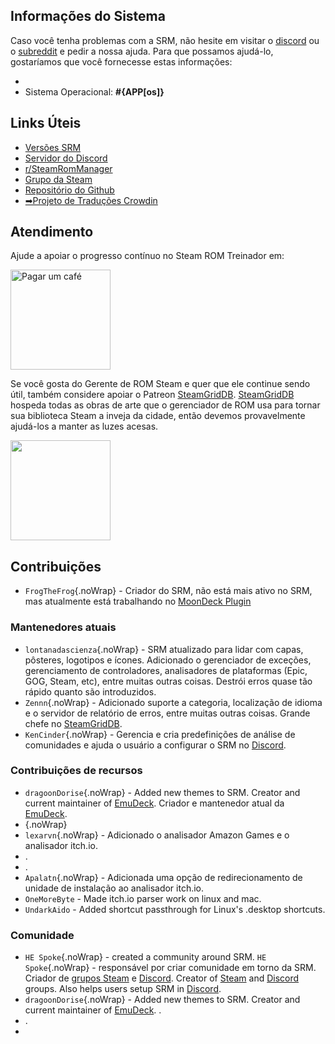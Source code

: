 ## Informações do Sistema

Caso você tenha problemas com a SRM, não hesite em visitar o [discord](https://discord.gg/bnSVJrz) ou o [subreddit](https://www.reddit.com/r/SteamRomManager/) e pedir a nossa ajuda. Para que possamos ajudá-lo, gostaríamos que você fornecesse estas informações:

*
* Sistema Operacional: **#{APP[os]}**

## Links Úteis

* [Versões SRM](https://github.com/SteamGridDB/steam-rom-manager/releases)
* [Servidor do Discord](https://discord.gg/bnSVJrz)
* [r/SteamRomManager](https://www.reddit.com/r/SteamRomManager/)
* [Grupo da Steam](https://steamcommunity.com/groups/steamrommanager)
* [Repositório do Github](https://github.com/SteamGridDB/steam-rom-manager)
* [➡Projeto de Traduções Crowdin](https://crowdin.com/project/steam-rom-manager)

## Atendimento

Ajude a apoiar o progresso contínuo no Steam ROM Treinador em:

<a href="https://www.buymeacoffee.com/cbartondock">
  <img src="https://raw.githubusercontent.com/SteamGridDB/steam-rom-manager/master/src/assets/images/buy-me-a-coffee.png" alt="Pagar um café" width="160">
</a>

Se você gosta do Gerente de ROM Steam e quer que ele continue sendo útil, também considere apoiar o Patreon [SteamGridDB](https://www.steamgriddb.com/). [SteamGridDB](https://www.steamgriddb.com/) hospeda todas as obras de arte que o gerenciador de ROM usa para tornar sua biblioteca Steam a inveja da cidade, então devemos provavelmente ajudá-los a manter as luzes acesas.

<a href="https://www.patreon.com/steamgriddb">
    <img src="https://c5.patreon.com/external/logo/become_a_patron_button@2x.png" width="160">
</a>

## Contribuições
* `FrogTheFrog`{.noWrap} - Criador do SRM, não está mais ativo no SRM, mas atualmente está trabalhando no [MoonDeck Plugin](https://github.com/FrogTheFrog/moondeck)

### Mantenedores atuais
* `lontanadascienza`{.noWrap} - SRM atualizado para lidar com capas, pôsteres, logotipos e ícones. Adicionado o gerenciador de exceções, gerenciamento de controladores, analisadores de plataformas (Epic, GOG, Steam, etc), entre muitas outras coisas. Destrói erros quase tão rápido quanto são introduzidos.
* `Zennn`{.noWrap} - Adicionado suporte a categoria, localização de idioma e o servidor de relatório de erros, entre muitas outras coisas. Grande chefe no [SteamGridDB](https://www.steamgriddb.com/).
* `KenCinder`{.noWrap} - Gerencia e cria predefinições de análise de comunidades e ajuda o usuário a configurar o SRM no [Discord](https://discord.gg/bnSVJrz).

### Contribuições de recursos
* `dragoonDorise`{.noWrap} - Added new themes to SRM. Creator and current maintainer of [EmuDeck](https://www.emudeck.com/). Criador e mantenedor atual da [EmuDeck](https://www.emudeck.com/).
* {.noWrap}
* `lexarvn`{.noWrap} - Adicionado o analisador Amazon Games e o analisador itch.io.
* .
* .
* `Apalatn`{.noWrap} - Adicionada uma opção de redirecionamento de unidade de instalação ao analisador itch.io.
* `OneMoreByte` - Made itch.io parser work on linux and mac.
* `UndarkAido` - Added shortcut passthrough for Linux's .desktop shortcuts.

### Comunidade
* `HE Spoke`{.noWrap} - created a community around SRM. `HE Spoke`{.noWrap} - responsável por criar comunidade em torno da SRM. Criador de [grupos Steam](https://steamcommunity.com/groups/steamrommanager) e [Discord](https://discord.gg/bnSVJrz). Creator of [Steam](https://steamcommunity.com/groups/steamrommanager) and [Discord](https://discord.gg/bnSVJrz) groups. Also helps users setup SRM in [Discord](https://discord.gg/bnSVJrz).
* `dragoonDorise`{.noWrap} - Added new themes to SRM. Creator and current maintainer of [EmuDeck](https://www.emudeck.com/). .
* .
*
